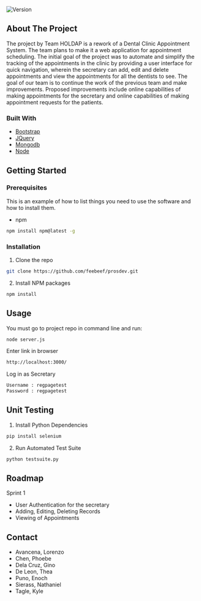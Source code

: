 ![Version](https://img.shields.io/badge/Version-1-brightgreen)

## About The Project
The project by Team HOLDAP is a rework of a Dental Clinic Appointment System. The team plans to make it a web application for appointment scheduling. The initial goal of the project was to automate and simplify the tracking of the appointments in the clinic by providing a user interface for quick navigation, wherein the secretary can add, edit and delete appointments and view the appointments for all the dentists to see. The goal of our team is to continue the work of the previous team and make improvements. Proposed improvements include online capabilities of making appointments for the secretary and online capabilities of making appointment requests for the patients.

### Built With

* [Bootstrap](https://getbootstrap.com)
* [JQuery](https://jquery.com)
* [Mongodb](https://www.mongodb.com/cloud/atlas)
* [Node](https://nodejs.org/en/)

## Getting Started


### Prerequisites

This is an example of how to list things you need to use the software and how to install them.
* npm
```sh
npm install npm@latest -g
```

### Installation
 
1. Clone the repo
```sh
git clone https://github.com/feebeef/prosdev.git
```
2. Install NPM packages
```sh
npm install
```
## Usage
You must go to project repo in command line and run:
```sh
node server.js 
```
Enter link in browser
```sh
http://localhost:3000/
```

Log in as Secretary
```sh
Username : regpagetest
Password : regpagetest
```

## Unit Testing

1. Install Python Dependencies
```sh
pip install selenium 
```
2. Run Automated Test Suite
```sh
python testsuite.py
```
## Roadmap

Sprint 1
* User Authentication for the secretary
* Adding, Editing, Deleting Records
* Viewing of Appointments

## Contact

* Avancena, Lorenzo
* Chen, Phoebe
* Dela Cruz, Gino
* De Leon, Thea
* Puno, Enoch
* Sierass, Nathaniel
* Tagle, Kyle
